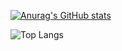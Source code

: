 [![Anurag's GitHub stats](https://github-readme-stats.vercel.app/api?username=genkimats)](https://github.com/anuraghazra/github-readme-stats)

![Top Langs](https://github-readme-stats.vercel.app/api/top-langs/?username=anuraghazra&layout=compact)
